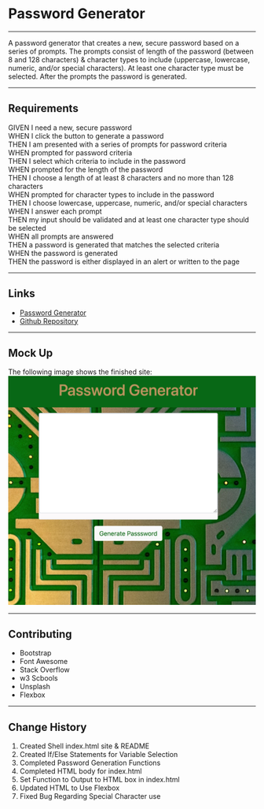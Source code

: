 # Password Generator

---

A password generator that creates a new, secure password based on a series of prompts. The prompts consist of length of the password (between 8 and 128 characters) & character types to include (uppercase, lowercase, numeric, and/or special characters). At least one character type must be selected. After the prompts the password is generated.

---

## Requirements

GIVEN I need a new, secure password \
WHEN I click the button to generate a password \
THEN I am presented with a series of prompts for password criteria \
WHEN prompted for password criteria \
THEN I select which criteria to include in the password \
WHEN prompted for the length of the password \
THEN I choose a length of at least 8 characters and no more than 128 characters \
WHEN prompted for character types to include in the password \
THEN I choose lowercase, uppercase, numeric, and/or special characters \
WHEN I answer each prompt \
THEN my input should be validated and at least one character type should be selected \
WHEN all prompts are answered \
THEN a password is generated that matches the selected criteria \
WHEN the password is generated \
THEN the password is either displayed in an alert or written to the page

---

## Links

* [Password Generator](https://jondnv.github.io/PasswordGenerator/)
* [Github Repository](https://github.com/JonDnv/PasswordGenerator)
  
---

## Mock Up

The following image shows the finished site:
![Website](./assets/Password-Generator.png)

---

## Contributing

* Bootstrap
* Font Awesome
* Stack Overflow
* w3 Scbools
* Unsplash
* Flexbox

---

## Change History

 1. Created Shell index.html site & README
 2. Created If/Else Statements for Variable Selection
 3. Completed Password Generation Functions
 4. Completed HTML body for index.html
 5. Set Function to Output to HTML box in index.html
 6. Updated HTML to Use Flexbox
 7. Fixed Bug Regarding Special Character use